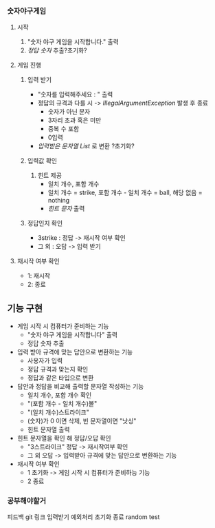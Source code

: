 ### 숫자야구게임  

1. 시작
   1. "숫자 야구 게임을 시작합니다." 출력
   2. *정답 숫자* 추출?초기화?
   
2. 게임 진행
   1. 입력 받기
      * "숫자를 입력해주세요 : " 출력
      * 정답의 규격과 다를 시 -> *IllegalArgumentException* 발생 후 종료
         * 숫자가 아닌 문자
         * 3자리 초과 혹은 미만
         * 중복 수 포함
         * 0입력
      * *입력받은 문자열 List<Integer>* 로 변환 ?초기화?

   2. 입력값 확인 
      1. 힌트 제공
          * 일치 개수, 포함 개수
          * 일치 개수 = strike, 포함 개수 - 일치 개수 = ball, 해당 없음 = nothing
          * *힌트 문자* 출력
   
   3. 정답인지 확인
       * 3strike : 정답 -> 재시작 여부 확인
       * 그 외 : 오답 -> 입력 받기

3. 재시작 여부 확인
   * 1: 재시작
   * 2: 종료



## 기능 구현
* 게임 시작 시 컴퓨터가 준비하는 기능
  * "숫자 야구 게임을 시작합니다" 출력
  * 정답 숫자 추출
* 입력 받아 규격에 맞는 답안으로 변환하는 기능
  * 사용자가 입력
  * 정답 규격과 맞는지 확인
  * 정답과 같은 타입으로 변환
* 답안과 정답을 비교해 출력할 문자열 작성하는 기능
  * 일치 개수, 포함 개수 확인
  * "(포함 개수 - 일치 개수)볼"
  * "(일치 개수)스트라이크"
  * (숫자)가 0 이면 삭제, 빈 문자열이면 "낫싱"
  * 힌트 문자열 출력
* 힌트 문자열을 확인 해 정답/오답 확인
  * "3스트라이크" 정답 -> 재시작여부 확인
  * 그 외 오답 -> 입력받아 규격에 맞는 답안으로 변환하는 기능
* 재시작 여부 확인
  * 1 초기화 -> 게임 시작 시 컴퓨터가 준비하능 기능
  * 2 종료



### 공부해야할거
피드백 git 링크
입력받기
예외처리
초기화
종료
random
test
